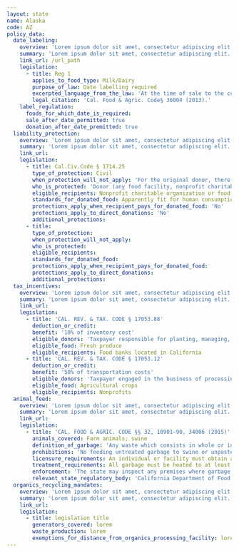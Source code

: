 ```yaml
---
layout: state
name: Alaska
code: AZ
policy_data:
  date_labeling:
    overview: 'Lorem ipsum dolor sit amet, consectetur adipiscing elit. Curabitur tellus mi, consequat at laoreet eget, vestibulum nec dolor. Vivamus volutpat quam ac quam bibendum rutrum.'
    summary: 'Lorem ipsum dolor sit amet, consectetur adipiscing elit. Curabitur tellus mi, consequat at laoreet eget, vestibulum nec dolor. Vivamus volutpat quam ac quam bibendum rutrum.'
    link_url: /url_path
    legislation:
      - title: Reg 1
        applies_to_food_type: Milk/Dairy
        purpose_of_law: Date labelling required
        excerpted_language_from_the_law: 'At the time of sale to the consumer . . . there shall appear upon the package container of such product the date established by the processor as the date upon which, in order to insure quality, such product is normally removed from the shelf'
        legal_citation: 'Cal. Food & Agric. Code§ 36004 (2013).'
    label_regulation:
      foods_for_which_date_is_required:
      sale_after_date_permitted: true
      donation_after_date_premitted: true
  liability_protection:
    overview: 'Lorem ipsum dolor sit amet, consectetur adipiscing elit. Curabitur tellus mi, consequat at laoreet eget, vestibulum nec dolor. Vivamus volutpat quam ac quam bibendum rutrum.'
    summary: 'Lorem ipsum dolor sit amet, consectetur adipiscing elit. Curabitur tellus mi, consequat at laoreet eget, vestibulum nec dolor. Vivamus volutpat quam ac quam bibendum rutrum.'
    link_url:
    legislation:
      - title: Cal.Civ.Code § 1714.25
        type_of_protection: Civil
        when_protection_will_not_apply: 'For the original donor, there is no protection for negligence or a willful act; for the ultimate distributor, there is no protection for negligence, recklessness, or intentional misconduct.'
        who_is_protected: 'Donor (any food facility, nonprofit charitable organization or food bank) and Distributor (nonprofit/charitable organization or food bank)'
        eligible_recipients: Nonprofit charitable organization or food bank
        standards_for_donated_food: Apparently fit for human consumption. Provides protection regardless of compliance with packaging and labeling laws; food must be fit for human consumption.
        protections_apply_when_recipient_pays_for_donated_food: 'No'
        protections_apply_to_direct_donations: 'No'
        additional_protections:
      - title:
        type_of_protection:
        when_protection_will_not_apply:
        who_is_protected:
        eligible_recipients:
        standards_for_donated_food:
        protections_apply_when_recipient_pays_for_donated_food:
        protections_apply_to_direct_donations:
        additional_protections:
  tax_incentives:
    overview: 'Lorem ipsum dolor sit amet, consectetur adipiscing elit. Curabitur tellus mi, consequat at laoreet eget, vestibulum nec dolor. Vivamus volutpat quam ac quam bibendum rutrum.'
    summary: 'Lorem ipsum dolor sit amet, consectetur adipiscing elit. Curabitur tellus mi, consequat at laoreet eget, vestibulum nec dolor. Vivamus volutpat quam ac quam bibendum rutrum.'
    link_url:
    legislation:
      - title: 'CAL. REV. & TAX. CODE § 17053.88'
        deduction_or_credit:
        benefit: '10% of inventory cost'
        eligible_donors: 'Taxpayer responsible for planting, managing, and harvesting crops'
        eligible_food: Fresh produce
        eligible_recipients: Food banks located in California
      - title: 'CAL. REV. & TAX. CODE § 17053.12'
        deduction_or_credit:
        benefit: '50% of transportation costs'
        eligible_donors: 'Taxpayer engaged in the business of processing, distributing, or selling agricultural products'
        eligible_food: Agricultural crops
        eligible_recipients: Nonprofits
  animal_feed:
    overview: 'Lorem ipsum dolor sit amet, consectetur adipiscing elit. Curabitur tellus mi, consequat at laoreet eget, vestibulum nec dolor. Vivamus volutpat quam ac quam bibendum rutrum.'
    summary: 'Lorem ipsum dolor sit amet, consectetur adipiscing elit. Curabitur tellus mi, consequat at laoreet eget, vestibulum nec dolor. Vivamus volutpat quam ac quam bibendum rutrum.'
    link_url:
    legislation:
      - title: 'CAL. FOOD & AGRIC. CODE §§ 32, 10901–90, 34006 (2015)'
        animals_covered: Farm animals; swine
        definition_of_garbage: 'Any waste which consists in whole or in part of any animal waste that results from the handling, preparing, cooking, and consuming of food, including the o al from any animal carcass or from any part of an animal carcass. It does not, however, include such waste from ordinary household operations that is fed directly to swine on the premises. § 10901 (2015).'
        prohibitions: 'No feeding untreated garbage to swine or unpasteurized milk to farm animals. Exception for ndividuals feeding household garbage. §§ 10901–90, 34006 (2015).'
        licensure_requirements: An individual or facility must obtain an annual license from the state before feeding garbage to swine. § 10981 (2015).
        treatment_requirements: All garbage must be heated to at least 212 degrees Fahrenheit or boiling point for at least 30 minutes or else treated in some other manner approved by the state. § 10952 (2015).
        enforcement: 'The state may inspect any premises where garbage is fed to swine and may order a facility to cease garbage-feeding operations. § 10922 (2015). The state may inspect records pertaining to garbage-feeding operations. § 10923 (2015). The state may refuse to issue, revoke, or suspend the license of an individual or facility that violates the garbage-feeding rule. § 10987 (2015).'
        relevant_state_regulatory_body: 'California Department of Food and Agriculture (§ 32 (2015)), www.cdfa.ca.gov/.'
  organics_recycling_mandates:
    overview: 'Lorem ipsum dolor sit amet, consectetur adipiscing elit. Curabitur tellus mi, consequat at laoreet eget, vestibulum nec dolor. Vivamus volutpat quam ac quam bibendum rutrum.'
    summary: 'Lorem ipsum dolor sit amet, consectetur adipiscing elit. Curabitur tellus mi, consequat at laoreet eget, vestibulum nec dolor. Vivamus volutpat quam ac quam bibendum rutrum.'
    link_url:
    legislation:
      - title: legislation title
        generators_covered: lorem
        waste_production: lorem
        exemptions_for_distance_from_organics_processing_facility: lorem
---
```

